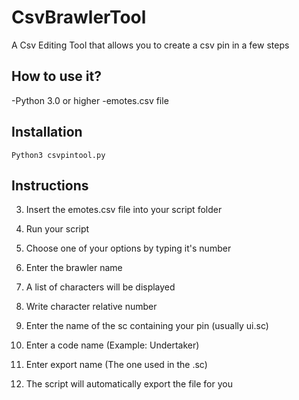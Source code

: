 # CsvBrawlerTool
A Csv Editing Tool that allows you to create a csv pin in a few steps

## How to use it?
-Python 3.0 or higher
-emotes.csv file

## Installation
`Python3 csvpintool.py`

## Instructions
3. Insert the emotes.csv file into your script folder
4. Run your script
5. Choose one of your options by typing it's number
6. Enter the brawler name
7. A list of characters will be displayed
8. Write character relative number
9. Enter the name of the sc containing your pin (usually ui.sc)
10. Enter a code name (Example: Undertaker)
11. Enter export name (The one used in the .sc)
 
 12. The script will automatically export the file for you
